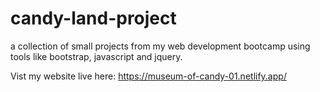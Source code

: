 # candy-land-project
a collection of small projects from my web development bootcamp using tools like bootstrap, javascript and jquery.

Vist my website live here: https://museum-of-candy-01.netlify.app/
